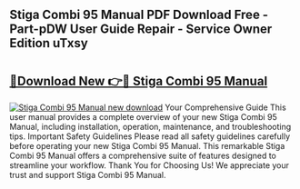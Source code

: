 ## Stiga Combi 95 Manual PDF Download Free - Part-pDW User Guide Repair - Service Owner Edition uTxsy

# <h2><a href="http://bc6791.oget.top/?id=Stiga+Combi+95+Manual">🔗Download New 👉🔴 Stiga Combi 95 Manual</a></h2>

[![Stiga Combi 95 Manual new download](https://i.imgur.com/5g1atiW.png)](http://bc6791.oget.top/?id=Stiga+Combi+95+Manual)
Your Comprehensive Guide This user manual provides a complete overview of your new Stiga Combi 95 Manual, including installation, operation, maintenance, and troubleshooting tips. Important Safety Guidelines Please read all safety guidelines carefully before operating your new Stiga Combi 95 Manual. This remarkable Stiga Combi 95 Manual offers a comprehensive suite of features designed to streamline your workflow. Thank You for Choosing Us! We appreciate your trust and support Stiga Combi 95 Manual.
